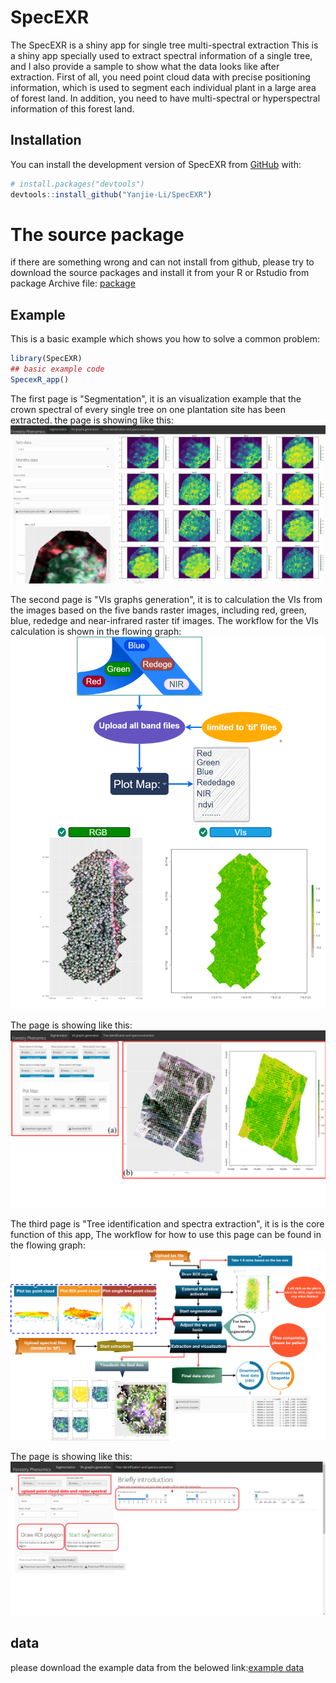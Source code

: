 
# SpecEXR

<!-- badges: start -->
<!-- badges: end -->

The SpecEXR is a shiny app for single tree multi-spectral extraction This is a shiny app specially used to extract spectral information of a single tree, and I also provide a sample to show what the data looks like after extraction.
First of all, you need point cloud data with precise positioning information, which is used to segment each individual plant in a large area of forest land. In addition, you need to have multi-spectral or hyperspectral information of this forest land.


## Installation

You can install the development version of SpecEXR from [GitHub](https://github.com/) with:

``` r
# install.packages("devtools")
devtools::install_github("Yanjie-Li/SpecEXR")
```
# The source package

if there are something wrong and can not install from github, please try to download the source packages and install it from your R or Rstudio from package Archive file: [package](/source-package/SpecEXR_1.0.tar.gz)




## Example

This is a basic example which shows you how to solve a common problem:

``` r
library(SpecEXR)
## basic example code
SpecexR_app()

```
The first page is "Segmentation", it is an visualization  example that the crown spectral of every single tree on one  plantation site has been extracted. the page is showing like this:
![Screen](/images/segeme2.gif)

The second page is "VIs graphs generation", it is to calculation the VIs from the images based on the five bands raster images, including red, green, blue, rededge and near-infrared raster tif images. 
The workflow for the VIs calculation is shown in the flowing graph:
![Screenshot](/images/VIs.png)



The page is showing like this:
![Screenshot](/images/figure2.png)

The third page is "Tree identification and spectra extraction", it is is the core function of this app, The workflow for how to use this page can be found in the flowing graph:
![Screenshot](/images/treese.png)

The page is showing like this:
![Screenshot](/images/figr23.png)

## data

please download the example data from the belowed link:[example data](https://www.dropbox.com/sh/dncqmm0eh7ek7sw/AADgg3bgyHGz5HWa-I9wLQxra?dl=0)

